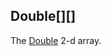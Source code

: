 Double[][]
----------

The [Double](https://docs.oracle.com/en/java/javase/17/docs/api/java.base/java/lang/Double.html) 2-d array.

